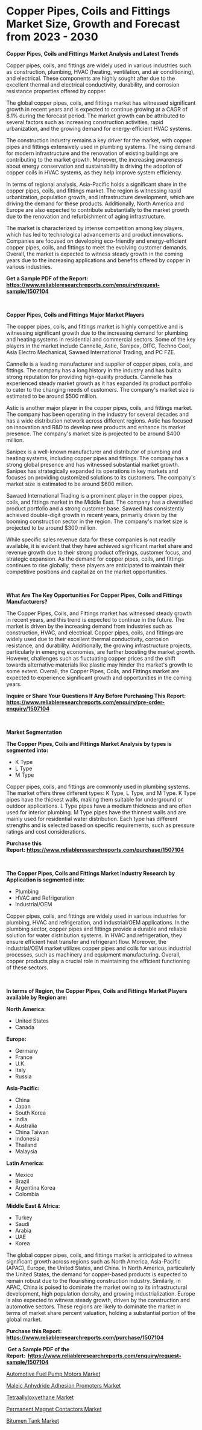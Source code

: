 <p><h1>Copper Pipes, Coils and Fittings Market Size, Growth and Forecast from 2023 - 2030</h1></p><p><strong>Copper Pipes, Coils and Fittings Market Analysis and Latest Trends</strong></p>
<p><p>Copper pipes, coils, and fittings are widely used in various industries such as construction, plumbing, HVAC (heating, ventilation, and air conditioning), and electrical. These components are highly sought after due to the excellent thermal and electrical conductivity, durability, and corrosion resistance properties offered by copper.</p><p>The global copper pipes, coils, and fittings market has witnessed significant growth in recent years and is expected to continue growing at a CAGR of 8.1% during the forecast period. The market growth can be attributed to several factors such as increasing construction activities, rapid urbanization, and the growing demand for energy-efficient HVAC systems.</p><p>The construction industry remains a key driver for the market, with copper pipes and fittings extensively used in plumbing systems. The rising demand for modern infrastructure and the renovation of existing buildings are contributing to the market growth. Moreover, the increasing awareness about energy conservation and sustainability is driving the adoption of copper coils in HVAC systems, as they help improve system efficiency.</p><p>In terms of regional analysis, Asia-Pacific holds a significant share in the copper pipes, coils, and fittings market. The region is witnessing rapid urbanization, population growth, and infrastructure development, which are driving the demand for these products. Additionally, North America and Europe are also expected to contribute substantially to the market growth due to the renovation and refurbishment of aging infrastructure.</p><p>The market is characterized by intense competition among key players, which has led to technological advancements and product innovations. Companies are focused on developing eco-friendly and energy-efficient copper pipes, coils, and fittings to meet the evolving customer demands. Overall, the market is expected to witness steady growth in the coming years due to the increasing applications and benefits offered by copper in various industries.</p></p>
<p><strong>Get a Sample PDF of the Report:&nbsp; <a href="https://www.reliableresearchreports.com/enquiry/request-sample/1507104">https://www.reliableresearchreports.com/enquiry/request-sample/1507104</a></strong></p>
<p>&nbsp;</p>
<p><strong>Copper Pipes, Coils and Fittings Major Market Players</strong></p>
<p><p>The copper pipes, coils, and fittings market is highly competitive and is witnessing significant growth due to the increasing demand for plumbing and heating systems in residential and commercial sectors. Some of the key players in the market include Cannelle, Astic, Sanipex, OITC, Techno Cool, Asia Electro Mechanical, Sawaed International Trading, and PC FZE.</p><p>Cannelle is a leading manufacturer and supplier of copper pipes, coils, and fittings. The company has a long history in the industry and has built a strong reputation for providing high-quality products. Cannelle has experienced steady market growth as it has expanded its product portfolio to cater to the changing needs of customers. The company's market size is estimated to be around $500 million.</p><p>Astic is another major player in the copper pipes, coils, and fittings market. The company has been operating in the industry for several decades and has a wide distribution network across different regions. Astic has focused on innovation and R&D to develop new products and enhance its market presence. The company's market size is projected to be around $400 million.</p><p>Sanipex is a well-known manufacturer and distributor of plumbing and heating systems, including copper pipes and fittings. The company has a strong global presence and has witnessed substantial market growth. Sanipex has strategically expanded its operations in key markets and focuses on providing customized solutions to its customers. The company's market size is estimated to be around $600 million.</p><p>Sawaed International Trading is a prominent player in the copper pipes, coils, and fittings market in the Middle East. The company has a diversified product portfolio and a strong customer base. Sawaed has consistently achieved double-digit growth in recent years, primarily driven by the booming construction sector in the region. The company's market size is projected to be around $300 million.</p><p>While specific sales revenue data for these companies is not readily available, it is evident that they have achieved significant market share and revenue growth due to their strong product offerings, customer focus, and strategic expansion. As the demand for copper pipes, coils, and fittings continues to rise globally, these players are anticipated to maintain their competitive positions and capitalize on the market opportunities.</p></p>
<p>&nbsp;</p>
<p><strong>What Are The Key Opportunities For Copper Pipes, Coils and Fittings Manufacturers?</strong></p>
<p><p>The Copper Pipes, Coils, and Fittings market has witnessed steady growth in recent years, and this trend is expected to continue in the future. The market is driven by the increasing demand from industries such as construction, HVAC, and electrical. Copper pipes, coils, and fittings are widely used due to their excellent thermal conductivity, corrosion resistance, and durability. Additionally, the growing infrastructure projects, particularly in emerging economies, are further boosting the market growth. However, challenges such as fluctuating copper prices and the shift towards alternative materials like plastic may hinder the market's growth to some extent. Overall, the Copper Pipes, Coils, and Fittings market are expected to experience significant growth and opportunities in the coming years.</p></p>
<p><strong>Inquire or Share Your Questions If Any Before Purchasing This Report: <a href="https://www.reliableresearchreports.com/enquiry/pre-order-enquiry/1507104">https://www.reliableresearchreports.com/enquiry/pre-order-enquiry/1507104</a></strong></p>
<p>&nbsp;</p>
<p><strong>Market Segmentation</strong></p>
<p><strong>The Copper Pipes, Coils and Fittings Market Analysis by types is segmented into:</strong></p>
<p><ul><li>K Type</li><li>L Type</li><li>M Type</li></ul></p>
<p><p>Copper pipes, coils, and fittings are commonly used in plumbing systems. The market offers three different types: K Type, L Type, and M Type. K Type pipes have the thickest walls, making them suitable for underground or outdoor applications. L Type pipes have a medium thickness and are often used for interior plumbing. M Type pipes have the thinnest walls and are mainly used for residential water distribution. Each type has different strengths and is selected based on specific requirements, such as pressure ratings and cost considerations.</p></p>
<p><strong>Purchase this Report:&nbsp;<a href="https://www.reliableresearchreports.com/purchase/1507104">https://www.reliableresearchreports.com/purchase/1507104</a></strong></p>
<p>&nbsp;</p>
<p><strong>The Copper Pipes, Coils and Fittings Market Industry Research by Application is segmented into:</strong></p>
<p><ul><li>Plumbing</li><li>HVAC and Refrigeration</li><li>Industrial/OEM</li></ul></p>
<p><p>Copper pipes, coils, and fittings are widely used in various industries for plumbing, HVAC and refrigeration, and industrial/OEM applications. In the plumbing sector, copper pipes and fittings provide a durable and reliable solution for water distribution systems. In HVAC and refrigeration, they ensure efficient heat transfer and refrigerant flow. Moreover, the industrial/OEM market utilizes copper pipes and coils for various industrial processes, such as machinery and equipment manufacturing. Overall, copper products play a crucial role in maintaining the efficient functioning of these sectors.</p></p>
<p>&nbsp;</p>
<p><strong>In terms of Region, the Copper Pipes, Coils and Fittings Market Players available by Region are:</strong></p>
<p>
    <p> <strong> North America: </strong>
        <ul>
            <li>United States</li>
            <li>Canada</li>
        </ul>
        </p> 
    <p> <strong> Europe: </strong>
        <ul>
            <li>Germany</li>
            <li>France</li>
            <li>U.K.</li>
            <li>Italy</li>
            <li>Russia</li>
        </ul>
        </p> 
    <p> <strong> Asia-Pacific: </strong>
        <ul>
            <li>China</li>
            <li>Japan</li>
            <li>South Korea</li>
            <li>India</li>
            <li>Australia</li>
            <li>China Taiwan</li>
            <li>Indonesia</li>
            <li>Thailand</li>
            <li>Malaysia</li>
        </ul>
        </p> 
    <p> <strong> Latin America: </strong>
        <ul>
            <li>Mexico</li>
            <li>Brazil</li>
            <li>Argentina Korea</li>
            <li>Colombia</li>
        </ul>
        </p> 
    <p> <strong> Middle East & Africa: </strong>
        <ul>
            <li>Turkey</li>
            <li>Saudi</li>
            <li>Arabia</li>
            <li>UAE</li>
            <li>Korea</li>
        </ul>
    </p>
    </p>
<p><p>The global copper pipes, coils, and fittings market is anticipated to witness significant growth across regions such as North America, Asia-Pacific (APAC), Europe, the United States, and China. In North America, particularly the United States, the demand for copper-based products is expected to remain robust due to the flourishing construction industry. Similarly, in APAC, China is poised to dominate the market owing to its infrastructural development, high population density, and growing industrialization. Europe is also expected to witness steady growth, driven by the construction and automotive sectors. These regions are likely to dominate the market in terms of market share percent valuation, holding a substantial portion of the global market.</p></p>
<p><strong>Purchase this Report: <a href="https://www.reliableresearchreports.com/purchase/1507104">https://www.reliableresearchreports.com/purchase/1507104</a></strong></p>
<p>&nbsp;<strong>Get a Sample PDF of the Report:&nbsp;&nbsp;<a href="https://www.reliableresearchreports.com/enquiry/request-sample/1507104">https://www.reliableresearchreports.com/enquiry/request-sample/1507104</a></strong></p>
<p><strong></strong></p>
<p><p><a href="https://www.linkedin.com/pulse/automotive-fuel-pump-motors-market-size-forecast-2023/">Automotive Fuel Pump Motors Market</a></p><p><a href="https://www.linkedin.com/pulse/maleic-anhydride-adhesion-promoters-market-size-forecast/">Maleic Anhydride Adhesion Promoters Market</a></p><p><a href="https://medium.com/@rahul.reportprime/tetraallyloxyethane-market-size-growth-forecast-2023-2030-f088b4313a1f">Tetraallyloxyethane Market</a></p><p><a href="https://www.linkedin.com/pulse/permanent-magnet-contactors-market-size-forecast-2023/">Permanent Magnet Contactors Market</a></p><p><a href="https://medium.com/@marcellakin2023/bitumen-tank-market-size-growth-forecast-2023-2030-75ccf0d0ad05">Bitumen Tank Market</a></p></p>
